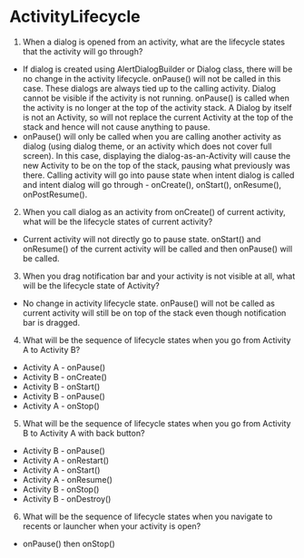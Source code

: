 # ActivityLifecycle
1. When a dialog is opened from an activity, what are the lifecycle states that the activity will go through?
* If dialog is created using AlertDialogBuilder or Dialog class, there will be no change in the activity lifecycle. onPause() will not be called in this case. These dialogs are always tied up to the calling activity. Dialog cannot be visible if the activity is not running. 
onPause() is called when the activity is no longer at the top of the activity stack. A Dialog by itself is not an Activity, so will not replace the current Activity at the top of the stack and hence will not cause anything to pause.
* onPause() will only be called when you are calling another activity as dialog (using dialog theme, or an activity which does not cover full screen). In this case, displaying the dialog-as-an-Activity will cause the new Activity to be on the top of the stack, pausing what previously was there. Calling activity will go into pause state when intent dialog is called and intent dialog will go through - onCreate(), onStart(), onResume(), onPostResume().

2. When you call dialog as an activity from onCreate() of current activity, what will be the lifecycle states of current activity?
* Current activity will not directly go to pause state. onStart() and onResume() of the current activity will be called and then onPause() will be called.

3. When you drag notification bar and your activity is not visible at all, what will be the lifecycle state of Activity?
* No change in activity lifecycle state. onPause() will not be called as current activity will still be on top of the stack even though notification bar is dragged.

4. What will be the sequence of lifecycle states when you go from Activity A to Activity B?
* Activity A - onPause()
* Activity B - onCreate()
* Activity B - onStart()
* Activity B - onPause()
* Activity A - onStop()

5. What will be the sequence of lifecycle states when you go from Activity B to Activity A with back button?
* Activity B - onPause()
* Activity A - onRestart()
* Activity A - onStart()
* Activity A - onResume()
* Activity B - onStop()
* Activity B - onDestroy()

6. What will be the sequence of lifecycle states when you navigate to recents or launcher when your activity is open?
* onPause() then onStop()
